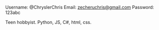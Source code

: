 Username: @ChryslerChris
Email: zecheruchris@gmail.com
Password: 123abc

Teen hobbyist. Python, JS, C#, html, css.
